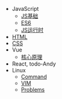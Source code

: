 - JavaScript
  - [JS基础](./docs/javascript/basic.md)
  - [ES6](./docs/javascript/es6.md)
  - [JS运行时](./docs/javascript/runtime.md)
- [HTML](./docs/html/index.md)
- [CSS](./docs/css/index.md)
- Vue
  - [核心原理](./docs/vue/core.md)
- React, todo-Andy
- Linux
  - [Command](./docs/linux/command.md)
  - [VIM](./docs/linux/vim.md)
  - [Problems](./docs/linux/problems.md)
